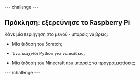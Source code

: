 \--- challenge \---

## Πρόκληση: εξερεύνησε το Raspberry Pi

Κάνε μία περιήγηση στο μενού - μπορείς να βρεις:

+ Μία έκδοση του Scratch;

+ Ένα παιχνίδι Python για να παίξεις;

+ Μία έκδοση του Minecraft που μπορείς να προγραμματίσεις;

\--- /challenge \---